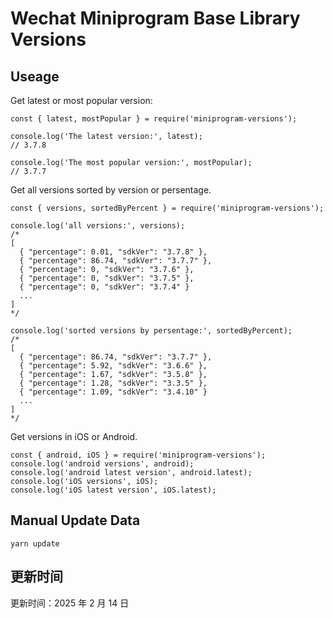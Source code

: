 
# Wechat Miniprogram Base Library Versions

## Useage

Get latest or most popular version:

```;
const { latest, mostPopular } = require('miniprogram-versions');

console.log('The latest version:', latest);
// 3.7.8

console.log('The most popular version:', mostPopular);
// 3.7.7

```

Get all versions sorted by version or persentage.

```
const { versions, sortedByPercent } = require('miniprogram-versions');

console.log('all versions:', versions);
/*
[
  { "percentage": 0.01, "sdkVer": "3.7.8" },
  { "percentage": 86.74, "sdkVer": "3.7.7" },
  { "percentage": 0, "sdkVer": "3.7.6" },
  { "percentage": 0, "sdkVer": "3.7.5" },
  { "percentage": 0, "sdkVer": "3.7.4" }
  ...
]
*/

console.log('sorted versions by persentage:', sortedByPercent);
/*
[
  { "percentage": 86.74, "sdkVer": "3.7.7" },
  { "percentage": 5.92, "sdkVer": "3.6.6" },
  { "percentage": 1.67, "sdkVer": "3.5.8" },
  { "percentage": 1.28, "sdkVer": "3.3.5" },
  { "percentage": 1.09, "sdkVer": "3.4.10" }
  ...
]
*/
```

Get versions in iOS or Android.

```
const { android, iOS } = require('miniprogram-versions');
console.log('android versions', android);
console.log('android latest version', android.latest);
console.log('iOS versions', iOS);
console.log('iOS latest version', iOS.latest);
```

## Manual Update Data

```
yarn update
```

## 更新时间

更新时间：2025 年 2 月 14 日
